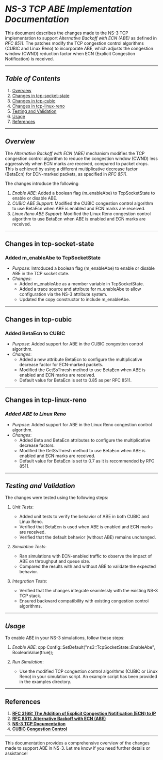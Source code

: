 # *NS-3 TCP ABE Implementation Documentation*

This document describes the changes made to the NS-3 TCP implementation to support *Alternative Backoff with ECN (ABE)* as defined in *RFC 8511*. The patches modify the TCP congestion control algorithms (CUBIC and Linux Reno) to incorporate ABE, which adjusts the congestion window (CWND) reduction factor when ECN (Explicit Congestion Notification) is received.

---

## *Table of Contents*
1. [Overview](#overview)
2. [Changes in tcp-socket-state](#changes-in-tcp-socket-state)
3. [Changes in tcp-cubic](#changes-in-tcp-cubic)
4. [Changes in tcp-linux-reno](#changes-in-tcp-linux-reno)
5. [Testing and Validation](#testing-and-validation)
6. [Usage](#usage)
7. [References](#references)

---

## *Overview*
The *Alternative Backoff with ECN (ABE)* mechanism modifies the TCP congestion control algorithm to reduce the congestion window (CWND) less aggressively when ECN marks are received, compared to packet drops. This is achieved by using a different multiplicative decrease factor (BetaEcn) for ECN-marked packets, as specified in *RFC 8511*.

The changes introduce the following:
1. *Enable ABE*: Added a boolean flag (m_enableAbe) to TcpSocketState to enable or disable ABE.
2. *CUBIC ABE Support*: Modified the CUBIC congestion control algorithm to use BetaEcn when ABE is enabled and ECN marks are received.
3. *Linux Reno ABE Support*: Modified the Linux Reno congestion control algorithm to use BetaEcn when ABE is enabled and ECN marks are received.

---

## **Changes in tcp-socket-state**

### **Added m_enableAbe to TcpSocketState**
- *Purpose*: Introduced a boolean flag (m_enableAbe) to enable or disable ABE in the TCP socket state.
- *Changes*:
  - Added m_enableAbe as a member variable in TcpSocketState.
  - Added a trace source and attribute for m_enableAbe to allow configuration via the NS-3 attribute system.
  - Updated the copy constructor to include m_enableAbe.
---

## **Changes in tcp-cubic**

### **Added BetaEcn to CUBIC**
- *Purpose*: Added support for ABE in the CUBIC congestion control algorithm.
- *Changes*:
  - Added a new attribute BetaEcn to configure the multiplicative decrease factor for ECN-marked packets.
  - Modified the GetSsThresh method to use BetaEcn when ABE is enabled and ECN marks are received.
  - Default value for BetaEcn is set to 0.85 as per RFC 8511.
---

## **Changes in tcp-linux-reno**

### *Added ABE to Linux Reno*
- *Purpose*: Added support for ABE in the Linux Reno congestion control algorithm.
- *Changes*:
  - Added Beta and BetaEcn attributes to configure the multiplicative decrease factors.
  - Modified the GetSsThresh method to use BetaEcn when ABE is enabled and ECN marks are received.
  - Default value for BetaEcn is set to 0.7 as it is recommended by RFC 8511.

---

## *Testing and Validation*
The changes were tested using the following steps:
1. *Unit Tests*:
   - Added unit tests to verify the behavior of ABE in both CUBIC and Linux Reno.
   - Verified that BetaEcn is used when ABE is enabled and ECN marks are received.
   - Verified that the default behavior (without ABE) remains unchanged.

2. *Simulation Tests*:
   - Ran simulations with ECN-enabled traffic to observe the impact of ABE on throughput and queue size.
   - Compared the results with and without ABE to validate the expected behavior.

3. *Integration Tests*:
   - Verified that the changes integrate seamlessly with the existing NS-3 TCP stack.
   - Ensured backward compatibility with existing congestion control algorithms.

---

## *Usage*
To enable ABE in your NS-3 simulations, follow these steps:

1. *Enable ABE*:
   cpp
   Config::SetDefault("ns3::TcpSocketState::EnableAbe", BooleanValue(true));
   

2. *Run Simulation*:
   - Use the modified TCP congestion control algorithms (CUBIC or Linux Reno) in your simulation script. An example script has been provided in the examples directory.

---

## References
1. **[RFC 3168: The Addition of Explicit Congestion Notification (ECN) to IP](https://datatracker.ietf.org/doc/html/rfc3168)**
2. **[RFC 8511: Alternative Backoff with ECN (ABE)](https://datatracker.ietf.org/doc/html/rfc8511)**
3. **[NS-3 TCP Documentation](https://www.nsnam.org/docs/release/3.36/doxygen/group__tcp.html)**
4. **[CUBIC Congestion Control](https://dl.acm.org/doi/10.1145/1400097.1400105)**

---

This documentation provides a comprehensive overview of the changes made to support ABE in NS-3. Let me know if you need further details or assistance!
